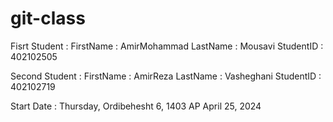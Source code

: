 # git-class
Fisrt Student :
  FirstName : 
    AmirMohammad
  LastName : 
    Mousavi
  StudentID : 
    402102505


  Second Student :
FirstName : 
  AmirReza
LastName : 
  Vasheghani
StudentID : 
  402102719


  Start Date : 
  Thursday, Ordibehesht 6, 1403 AP
  April 25, 2024


  
